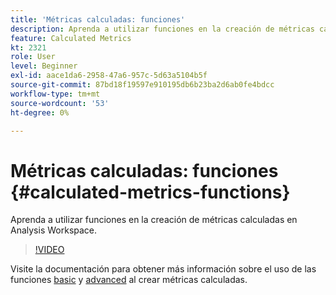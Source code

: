 ```yaml
---
title: 'Métricas calculadas: funciones'
description: Aprenda a utilizar funciones en la creación de métricas calculadas en Analysis Workspace.
feature: Calculated Metrics
kt: 2321
role: User
level: Beginner
exl-id: aace1da6-2958-47a6-957c-5d63a5104b5f
source-git-commit: 87bd18f19597e910195db6b23ba2d6ab0fe4bdcc
workflow-type: tm+mt
source-wordcount: '53'
ht-degree: 0%

---
```


# Métricas calculadas: funciones {#calculated-metrics-functions}

Aprenda a utilizar funciones en la creación de métricas calculadas en Analysis Workspace.

>[!VIDEO](https://video.tv.adobe.com/v/25408/?quality=12&learn=on)

Visite la documentación para obtener más información sobre el uso de las funciones [basic](https://experienceleague.adobe.com/docs/analytics/components/calculated-metrics/calcmetrics-reference/cm-functions.html) y [advanced](https://experienceleague.adobe.com/docs/analytics/components/calculated-metrics/calcmetrics-reference/cm-adv-functions.html) al crear métricas calculadas.
